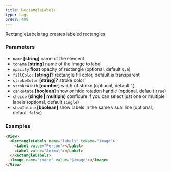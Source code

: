 ```yaml
---
title: RectangleLabels
type: tags
order: 408
---
```


RectangleLabels tag creates labeled rectangles

### Parameters

-   `name` **[string]** name of the element
-   `toname` **[string]** name of the image to label
-   `opacity` **float** opacity of rectangle (optional, default `0.6`)
-   `fillColor` **[string]?** rectangle fill color, default is transparent
-   `strokeColor` **[string]?** stroke color
-   `strokeWidth` **[number]** width of stroke (optional, default `1`)
-   `canRotate` **[boolean]** show or hide rotation handle (optional, default `true`)
-   `choice` **(single | multiple)** configure if you can select just one or multiple labels (optional, default `single`)
-   `showInline` **[boolean]** show labels in the same visual line (optional, default `false`)

### Examples

```html
<View>
  <RectangleLabels name="labels" toName="image">
    <Label value="Person"></Label>
    <Label value="Animal"></Label>
  </RectangleLabels>
  <Image name="image" value="$image"></Image>
</View>
```
